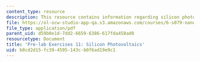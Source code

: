 ```yaml
---
content_type: resource
description: This resource contains information regarding silicon photovoltaics.
file: https://ol-ocw-studio-app-qa.s3.amazonaws.com/courses/6-s079-nanomaker-spring-2013/b0cd2d15fc394595143cb0f6ad19e9c1_MIT6_S079S13_prelab11.pdf
file_type: application/pdf
parent_uid: d59b0e1d-7dd2-6659-6386-617fda458ad0
resourcetype: Document
title: 'Pre-lab Exercises 11: Silicon Photovoltaics'
uid: b0cd2d15-fc39-4595-143c-b0f6ad19e9c1
---
```

